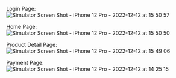 Login Page:
![Simulator Screen Shot - iPhone 12 Pro - 2022-12-12 at 15 50 57](https://user-images.githubusercontent.com/71386922/207055140-818257d4-76ec-45e1-b1e5-e103d59bcf64.png)

Home Page:
![Simulator Screen Shot - iPhone 12 Pro - 2022-12-12 at 15 50 50](https://user-images.githubusercontent.com/71386922/207055275-ced8cc9a-4a3a-477a-8e1f-d6423f425cfb.png)

Product Detail Page:
![Simulator Screen Shot - iPhone 12 Pro - 2022-12-12 at 15 49 06](https://user-images.githubusercontent.com/71386922/207056147-c2aeaa6e-9831-47ac-928f-4eefd5c053a2.png)

Payment Page:
![Simulator Screen Shot - iPhone 12 Pro - 2022-12-12 at 14 25 15](https://user-images.githubusercontent.com/71386922/207056239-7ad44b54-9ab4-40d5-bbc2-2191c2cc8cd3.png)


